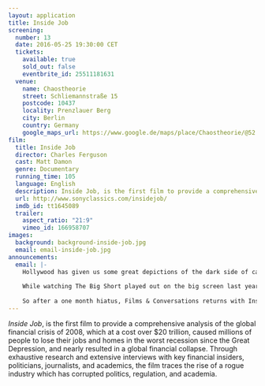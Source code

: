 ```yaml
---
layout: application
title: Inside Job
screening:
  number: 13
  date: 2016-05-25 19:30:00 CET
  tickets:
    available: true
    sold_out: false
    eventbrite_id: 25511181631
  venue:
    name: Chaostheorie
    street: Schliemannstraße 15
    postcode: 10437
    locality: Prenzlauer Berg
    city: Berlin
    country: Germany
    google_maps_url: https://www.google.de/maps/place/Chaostheorie/@52.543607,13.4177305,17z/data=!3m1!4b1!4m5!3m4!1s0x47a851fff2117879:0xdb36ea8ccdaea2f5!8m2!3d52.543607!4d13.4199192
film:
  title: Inside Job
  director: Charles Ferguson
  cast: Matt Damon
  genre: Documentary
  running_time: 105
  language: English
  description: Inside Job, is the first film to provide a comprehensive analysis of the global financial crisis of 2008, which at a cost over $20 trillion, caused millions of people to lose their jobs and homes in the worst recession since the Great Depression, and nearly resulted in a global financial collapse.
  url: http://www.sonyclassics.com/insidejob/
  imdb_id: tt1645089
  trailer:
    aspect_ratio: "21:9"
    vimeo_id: 166958707
images:
  background: background-inside-job.jpg
  email: email-inside-job.jpg
announcements:
  email: |-
    Hollywood has given us some great depictions of the dark side of capitalism: Wall Street, The Wolf of Wall Street, and The Big Short to name a few.
    
    While watching The Big Short played out on the big screen last year; I came to realise that, while these films do a great job of highlighting the excesses of characters and complacency of institutions, they do little to help us understand the inherent faults of the financial system itself (and by extension, capitalism).  Hating the player, not the game; so to speak.
    
    So after a one month hiatus, Films & Conversations returns with Inside Job, a documentary that aims to make sense of the systemic corruption that lead to the global financial crisis of 2008.
---
```

*Inside Job*, is the first film to provide a comprehensive analysis of the global financial crisis of 2008, which at a cost over $20 trillion, caused millions of people to lose their jobs and homes in the worst recession since the Great Depression, and nearly resulted in a global financial collapse.  Through exhaustive research and extensive interviews with key financial insiders, politicians, journalists, and academics, the film traces the rise of a rogue industry which has corrupted politics, regulation, and academia.
